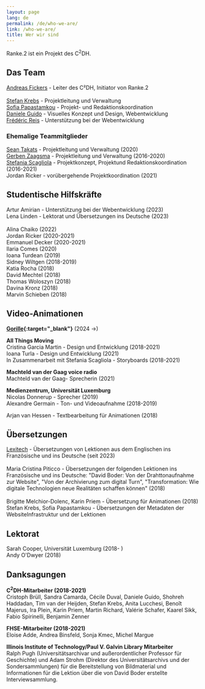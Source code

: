 ```yaml
---
layout: page
lang: de
permalink: /de/who-we-are/
link: /who-we-are/
title: Wer wir sind
---
```


<!-- more -->


Ranke.2 ist ein Projekt des C<sup>2</sup>DH. 

## Das Team

[Andreas Fickers](https://www.c2dh.uni.lu/people/andreas-fickers) - Leiter des C²DH, Initiator von Ranke.2 <br>  
[Stefan Krebs](https://www.c2dh.uni.lu/people/stefan-krebs) - Projektleitung und Verwaltung <br> 
[Sofia Papastamkou](https://www.c2dh.uni.lu/people/sofia-papastamkou) - Projekt- und Redaktionskoordination <br>
[Daniele Guido](https://www.c2dh.uni.lu/people/daniele-guido) - Visuelles Konzept und Design, Webentwicklung <br>
[Frédéric Reis](https://www.c2dh.uni.lu/people/frederic-reiss) - Unterstützung bei der Webentwicklung <br> 


### Ehemalige Teammitglieder

[Sean Takats](https://www.c2dh.uni.lu/people/sean-takats) - Projektleitung und Verwaltung (2020) <br>
[Gerben Zaagsma](https://www.c2dh.uni.lu/people/gerben-zaagsma) - Projektleitung und Verwaltung (2016-2020) <br> 
[Stefania Scagliola](https://www.c2dh.uni.lu/people/stefania-scagliola) - Projektkonzept, Projektund Redaktionskoordination (2016-2021) <br> 
Jordan Ricker - vorübergehende Projektkoordination (2021) <br> 

 
## Studentische Hilfskräfte

Artur Amirian - Unterstützung bei der Webentwicklung (2023) <br> 
Lena Linden - Lektorat und Übersetzungen ins Deutsche (2023) <br>  
Alina Chaiko (2022) <br> 
Jordan Ricker (2020-2021) <br> 
Emmanuel Decker (2020-2021) <br> 
Ilaria Comes (2020) <br> 
Ioana Turdean (2019) <br> 
Sidney Wiltgen (2018-2019) <br> 
Katia Rocha (2018) <br>
David Mechtel (2018) <br> 
Thomas Woloszyn (2018) <br> 
Davina Kronz (2018) <br> 
Marvin Schieben (2018) <br> 


## Video-Animationen

**[Gorille](https://www.gorille.co/){:target="_blank"}** (2024 ->)

**All Things Moving** <br> 
Cristina Garcia Martin - Design und Entwicklung (2018-2021) <br> 
Ioana Turla - Design und Entwicklung (2021) <br> 
In Zusammenarbeit mit Stefania Scagliola - Storyboards  (2018-2021)

**Machteld van der Gaag voice radio** <br> 
Machteld van der Gaag- Sprecherin (2021) <br>  

**Medienzentrum, Universität Luxemburg** <br>
Nicolas Donnerup - Sprecher (2019) <br> 
Alexandre Germain - Ton- und Videoaufnahme (2018-2019) <br>

Arjan van Hessen - Textbearbeitung für Animationen (2018) <br>


## Übersetzungen

[Lexitech](https://lexitech.eu/) - Übersetzungen von Lektionen aus dem Englischen ins Französische und ins Deutsche (seit 2023) <br>   
Maria Cristina Piticco - Übersetzungen der folgenden Lektionen ins Französische und ins Deutsche: "David Boder: Von der Drahttonaufnahme zur Website", "Von der Archivierung zum digital Turn", "Transformation: Wie digitale Technologien neue Realitäten schaffen können" (2018) <br>
<br>
Brigitte Melchior-Dolenc, Karin Priem - Übersetzung für Animationen (2018) <br>
Stefan Krebs, Sofia Papastamkou - Übersetzungen der Metadaten der WebsiteInfrastruktur und der Lektionen <br>


## Lektorat 
Sarah Cooper, Universität Luxemburg (2018- ) <br>
Andy O'Dwyer (2018) <br>


## Danksagungen 
**C<sup>2</sup>DH-Mitarbeiter (2018-2021)** <br>
Cristoph Brüll, Sandra Camarda, Cécile Duval, Daniele Guido, Shohreh Haddadan, Tim van der Heijden, Stefan Krebs, Anita Lucchesi, Benoît Majerus, Ira Plein, Karin Priem, Martin Richard, Valérie Schafer, Kaarel Sikk, Fabio Spirinelli, Benjamin Zenner <br>

**FHSE-Mitarbeiter (2018-2021)** <br> 
Eloise Adde, Andrea Binsfeld, Sonja Kmec, Michel Margue <br>

**Illinois Institute of Technology/Paul V. Galvin Library Mitarbeiter**<br>
Ralph Pugh (Universitätsarchivar und außerordentlicher Professor für Geschichte) und Adam Strohm (Direktor des
Universitätsarchivs und der Sondersammlungen) für die Bereitstellung von Bildmaterial und Informationen für die Lektion
über die von David Boder erstellte Interviewsammlung. 